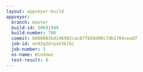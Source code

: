 ```yaml
---
layout: appveyor-build
appveyor:
  branch: master
  build-id: 50691949
  build-number: 786
  commit: b668083bd146902cac87fb50d90c7db1784cead7
  job-id: on92q3drpsk3kl6i
  job-number: 1
  os-name: Windows
  test-result: 0
---
```

